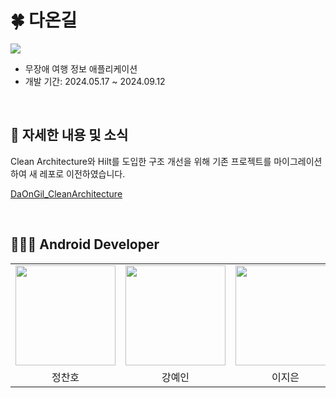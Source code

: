 # 🍀 다온길
<img src="https://github.com/user-attachments/assets/c4ba9df5-e5e1-451c-86ef-5ca4894504a4"/>

- 무장애 여행 정보 애플리케이션
- 개발 기간: 2024.05.17 ~ 2024.09.12

<br/>

## 📢 자세한 내용 및 소식
Clean Architecture와 Hilt를 도입한 구조 개선을 위해 기존 프로젝트를 마이그레이션하여 새 레포로 이전하였습니다.

[DaOnGil_CleanArchitecture](https://github.com/Journey-Together/DaOnGil_CleanArchitecture)

<br/>

## 👩🏻‍💻 Android Developer

<table width="100%">
  <tr>
    <td>
      <a href="https://github.com/chanho0908 ">                 
          <img src="https://avatars.githubusercontent.com/chanho0908 " width="160" />       
      </a>
    </td>
    <td>
      <a href="https://github.com/kangyein9892 ">                 
          <img src="https://avatars.githubusercontent.com/kangyein9892" width="160" />            
      </a>
    </td>
    <td>
      <a href="https://github.com/jieeeunnn ">                 
          <img src="https://avatars.githubusercontent.com/jieeeunnn" width="160" />            
      </a>
    </td>
    <td>
      <a href="https://github.com/rmadmsjm ">                 
          <img src="https://avatars.githubusercontent.com/rmadmsjm " width="160" />            
      </a>
    </td>
    <td>
      <a href="https://github.com/dev-worthwhile ">                 
          <img src="https://avatars.githubusercontent.com/dev-worthwhile " width="160" />            
      </a>
    </td>
  </tr>
  <tr>
    <td align="center">정찬호</td>
    <td align="center">강예인</td>
    <td align="center">이지은</td>
    <td align="center">은정민</td>
    <td align="center">이보람</td>
  </tr>
</table>
